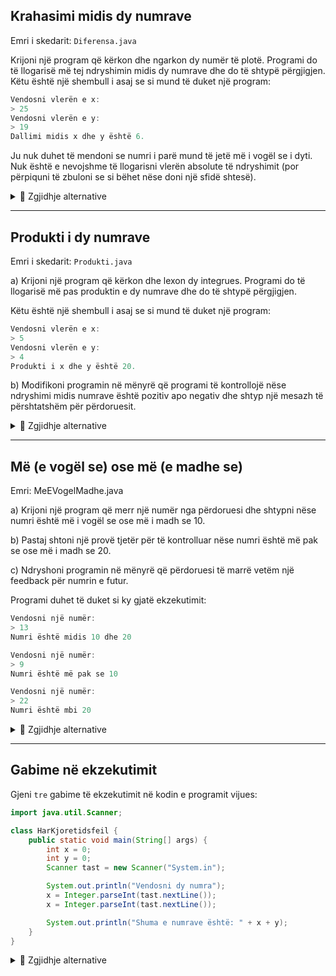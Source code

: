 ## Krahasimi midis dy numrave

Emri i skedarit: `Diferensa.java`

Krijoni një program që kërkon dhe ngarkon dy numër të plotë. Programi do të llogarisë më tej ndryshimin midis dy numrave dhe do të shtypë përgjigjen. Këtu është një shembull i asaj se si mund të duket një program:

```java
Vendosni vlerën e x:
> 25
Vendosni vlerën e y:
> 19
Dallimi midis x dhe y është 6.
```

Ju nuk duhet të mendoni se numri i parë mund të jetë më i vogël se i dyti. Nuk është e nevojshme të llogarisni vlerën absolute të ndryshimit (por përpiquni të zbuloni se si bëhet nëse doni një sfidë shtesë).

<details><summary>💾 Zgjidhje alternative </summary>
<p>
    
```java
import java.util.Scanner;

class Diferensa {
    public static void main(String[] args) {
        // Deklaron variablat
        String lexo;
        int x;
        int y;

        // Krijon skaner për të lexuar nga tastiera.
        Scanner tast = new Scanner(System.in);

        System.out.println("Vendosni vlerën e x:");
        lexo = tast.nextLine(); // azhurnon(përditëso) vlerën për të lexuar.
        x = Integer.parseInt(lexo); // konverton nga String në int.

        System.out.println("Vendosni vlerën e y:");
        lexo = tastatur.nextLine(); //azhurnon vlerën për të lexuar.
        y = Integer.parseInt(lest); //konverton nga String në int.

        System.out.println("Dallimi midis x dhe y është: " + (x-y));
    }
}
```

Vini re se këtu ne ripërdorim ndryshoren e lexuar për të ngarkuar x dhe y. Ne gjithashtu mund të kishim dy ndryshore të `String` për të lexuar, ose i hedhur ato krejt, dhe në vend të kësaj kemi përdorur `Integer.parseInt()` direkt në inputin e përdoruesit.

</p>
</details>

***

## Produkti i dy numrave

Emri i skedarit: `Produkti.java`

a) Krijoni një program që kërkon dhe lexon dy integrues. Programi do të llogarisë më pas produktin e dy numrave dhe do të shtypë përgjigjen.

Këtu është një shembull i asaj se si mund të duket një program:

```java
Vendosni vlerën e x:
> 5
Vendosni vlerën e y:
> 4
Produkti i x dhe y është 20.
```

b) Modifikoni programin në mënyrë që programi të kontrollojë nëse ndryshimi midis numrave është pozitiv apo negativ dhe shtyp një mesazh të përshtatshëm për përdoruesit.

<details><summary>💾 Zgjidhje alternative </summary>
<p>
    
```java
import java.util.Scanner;

class Produkti {
    public static void main(String[] args) {
        int x;
        int y;
        Scanner tast = new Scanner(System.in);

        System.out.println("Vendosni vlerën e x:");
        x = Integer.parseInt(tast.nextLine());

        System.out.println("Vendosni vlerën e y:");
        y = Integer.parseInt(tast.nextLine());

        System.out.println("Produkti i x dhe y është: " + (x*y));
    }
}
```

Këtu mund të përdorni edhe `variabla të përkohshëm String` për të mbajtur vlerat para `parseInt()`. Zgjidhja e mësipërme konverton vlerën e hyrë të llojit `String` në `int` drejtpërdrejt.

</p>
</details>

***

## Më (e vogël se) ose më (e madhe se)

Emri: MeEVogelMadhe.java

a) Krijoni një program që merr një numër nga përdoruesi dhe shtypni nëse numri është më i vogël se ose më i madh se 10.

b) Pastaj shtoni një provë tjetër për të kontrolluar nëse numri është më pak se ose më i madh se 20.

c) Ndryshoni programin në mënyrë që përdoruesi të marrë vetëm një feedback për numrin e futur.

Programi duhet të duket si ky gjatë ekzekutimit:

```java
Vendosni një numër:
> 13
Numri është midis 10 dhe 20

Vendosni një numër:
> 9
Numri është më pak se 10

Vendosni një numër:
> 22
Numri është mbi 20
```
<details><summary>💾 Zgjidhje alternative </summary>
<p>
    
```java
import java.util.Scanner;

class MindreStorre {
    public static void main(String[] args) {
        int numri;
        Scanner tast = new Scanner(System.in);

        System.out.println("Vendosni një numër:");
        numri = Integer.parseInt(tastatur.nextLine());

        if(numri < 10) {
            System.out.println("Numri është më pak se 10");
        } else if(numri > 10 && tall < 20) {
            System.out.println("Numri është midis 10 dhe 20");
        } else {
            System.out.println("Numri është mbi 20");
        }
    }
}
```

</p>
</details>

***

## Gabime në ekzekutimit

Gjeni `tre` gabime të ekzekutimit në kodin e programit vijues:

```java
import java.util.Scanner;

class HarKjoretidsfeil {
    public static void main(String[] args) {
        int x = 0;
        int y = 0;
        Scanner tast = new Scanner("System.in");

        System.out.println("Vendosni dy numra");
        x = Integer.parseInt(tast.nextLine());
        x = Integer.parseInt(tast.nextLine());

        System.out.println("Shuma e numrave është: " + x + y);
    }
}

```
<details><summary>💾 Zgjidhje alternative </summary>
<p>
    
Rreshti 6: ***`System.in`*** është në `thonjëza`. Kjo do të kalojë përpilimin, por objekti Skaner do të lexojë më pas nga vargu ***`"System.in"`***, jo nga terminali.

Rreshtat 8 dhe 9: Lexon dy herë ndryshoren ***`x`***, ***`y`*** qëndron e paprekur.

Rreshti 11: Rrotulloni një kllapa për (x + y) për të llogaritur shumën aktuale. Deklarata e shtypur do të shkruaj numrat në x dhe y njëra pas tjetrës.

</p>
</details>

